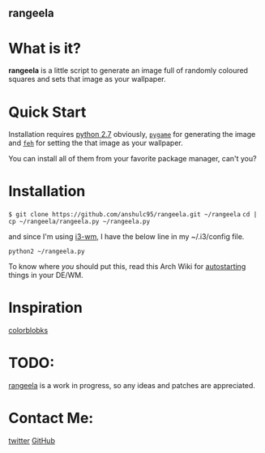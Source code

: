 ## rangeela

# What is it?

**rangeela** is a little script to generate an image full of randomly coloured
squares and sets that image as your wallpaper. 

# Quick Start

Installation requires [python 2.7](https://docs.python.org/2/) obviously,
[`pygame`](http://www.pygame.org/news.html) for generating the image and 
[`feh`](https://wiki.archlinux.org/index.php/Feh) for setting the that image as your wallpaper.

You can install all of them from your favorite package manager, can't you?

# Installation

`$ git clone https://github.com/anshulc95/rangeela.git ~/rangeela`
`cd | cp ~/rangeela/rangeela.py ~/rangeela.py`

and since I'm using [i3-wm](https://i3wm.org/), I have the below line in my ~/.i3/config file.

```
python2 ~/rangeela.py
```

To know where *you* should put this, read this Arch Wiki for [autostarting](https://wiki.archlinux.org/index.php/Autostarting) 
things in your DE/WM.

# Inspiration

[colorblobks](https://github.com/zzggbb/colorblocks)

# TODO:

[rangeela](https://github.com/anshulc95/rangeela) is a work in progress, so any
ideas and patches are appreciated.

# Contact Me:

[twitter](https://twitter.com/anshulc95)
[GitHub](https://github.com/anshulc95)
